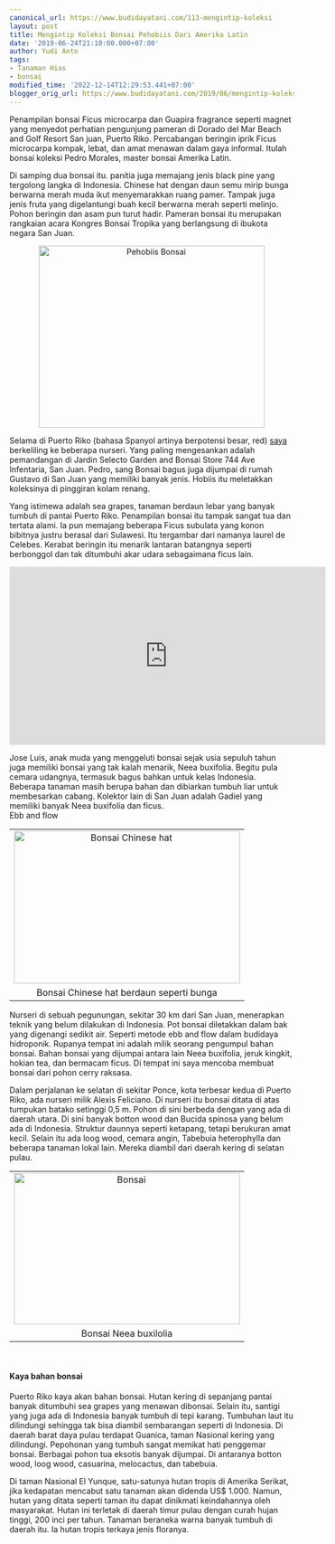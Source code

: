 ```yaml
---
canonical_url: https://www.budidayatani.com/113-mengintip-koleksi
layout: post
title: Mengintip Koleksi Bonsai Pehobiis Dari Amerika Latin
date: '2019-06-24T21:10:00.000+07:00'
author: Yudi Anto
tags:
- Tanaman Hias
- bonsai
modified_time: '2022-12-14T12:29:53.441+07:00'
blogger_orig_url: https://www.budidayatani.com/2019/06/mengintip-koleksi-bonsai-pehobiis-dari.html
---
```


<p>Penampilan bonsai Ficus microcarpa dan Guapira fragrance seperti magnet yang menyedot perhatian pengunjung pameran di Dorado del Mar Beach and Golf Resort San juan, Puerto Riko. Percabangan beringin iprik Ficus microcarpa kompak, lebat, dan amat menawan dalam gaya informal. Itulah bonsai koleksi Pedro Morales, master bonsai Amerika Latin.</p><p>Di samping dua bonsai itu. panitia juga memajang jenis black pine yang tergolong langka di Indonesia. Chinese hat dengan daun semu mirip bunga berwarna merah muda ikut menyemarakkan ruang pamer. Tampak juga jenis fruta yang digelantungi buah kecil berwarna merah seperti melinjo. Pohon beringin dan asam pun turut hadir. Pameran bonsai itu merupakan rangkaian acara Kongres Bonsai Tropika yang berlangsung di ibukota negara San Juan.</p><div style="clear: both; text-align: center;"><a style="margin-left: 1em; margin-right: 1em;" href="https://i1.wp.com/1.bp.blogspot.com/-sj9OfVO88Ps/XRDMV4CvQdI/AAAAAAAACfY/Gpz7ntCVYH4jX3uSrAbivDcfGndsAAcnwCLcBGAs/s1600/bonsai_742x600.jpg?ssl=1"><img loading="lazy" title="" src="https://i0.wp.com/1.bp.blogspot.com/-sj9OfVO88Ps/XRDMV4CvQdI/AAAAAAAACfY/Gpz7ntCVYH4jX3uSrAbivDcfGndsAAcnwCLcBGAs/s400/bonsai_742x600.jpg?resize=400%2C322&amp;ssl=1" alt="Pehobiis Bonsai" width="400" height="322" border="0" data-original-height="600" data-original-width="742" data-recalc-dims="1" /></a></div><p>Selama di Puerto Riko (bahasa Spanyol artinya berpotensi besar, red) <a href="https://www.budidayatani.com/">saya</a> berkeliling ke beberapa nurseri. Yang paling mengesankan adalah pemandangan di Jardin Selecto Garden and Bonsai Store 744 Ave Infentaria, San Juan. Pedro, sang Bonsai bagus juga dijumpai di rumah Gustavo di San Juan yang memiliki banyak jenis. Hobiis itu meletakkan koleksinya di pinggiran kolam renang.</p><p>Yang istimewa adalah sea grapes, tanaman berdaun lebar yang banyak tumbuh di pantai Puerto Riko. Penampilan bonsai itu tampak sangat tua dan tertata alami. Ia pun memajang beberapa Ficus subulata yang konon bibitnya justru berasal dari Sulawesi. Itu tergambar dari namanya laurel de Celebes. Kerabat beringin itu menarik lantaran batangnya seperti berbonggol dan tak ditumbuhi akar udara sebagaimana ficus lain.</p><div style="text-align: center;"><iframe src="https://www.youtube.com/embed/_peSkXWlHP4" width="560" height="315" frameborder="0" allowfullscreen="allowfullscreen"></iframe></div><p>Jose Luis, anak muda yang menggeluti bonsai sejak usia sepuluh tahun juga memiliki bonsai yang tak kalah menarik, Neea buxifolia. Begitu pula cemara udangnya, termasuk bagus bahkan untuk kelas Indonesia. Beberapa tanaman masih berupa bahan dan dibiarkan tumbuh liar untuk membesarkan cabang. Kolektor lain di San Juan adalah Gadiel yang memiliki banyak Neea buxifolia dan ficus.<br />Ebb and flow</p><table style="margin-left: auto; margin-right: auto; text-align: center;" cellspacing="0" cellpadding="0" align="center"><tbody><tr><td style="text-align: center;"><a style="margin-left: auto; margin-right: auto;" href="https://i2.wp.com/1.bp.blogspot.com/-nISPPcNgi0A/XRDM0SKkxaI/AAAAAAAACfo/_B9r4EZcQXgD7iirAa7exljICwxQzVa4gCLcBGAs/s1600/bonsai_800x540.jpg?ssl=1"><img loading="lazy" title="" src="https://i0.wp.com/1.bp.blogspot.com/-nISPPcNgi0A/XRDM0SKkxaI/AAAAAAAACfo/_B9r4EZcQXgD7iirAa7exljICwxQzVa4gCLcBGAs/s400/bonsai_800x540.jpg?resize=400%2C270&amp;ssl=1" alt="Bonsai Chinese hat " width="400" height="270" border="0" data-original-height="540" data-original-width="800" data-recalc-dims="1" /></a></td></tr><tr><td style="text-align: center;">Bonsai Chinese hat berdaun seperti bunga</td></tr></tbody></table><p>Nurseri di sebuah pegunungan, sekitar 30 km dari San Juan, menerapkan teknik yang belum dilakukan di Indonesia. Pot bonsai diletakkan dalam bak yang digenangi sedikit air. Seperti metode ebb and flow dalam budidaya hidroponik. Rupanya tempat ini adalah milik seorang pengumpul bahan bonsai. Bahan bonsai yang dijumpai antara lain Neea buxifolia, jeruk kingkit, hokian tea, dan bermacam ficus. Di tempat ini saya mencoba membuat bonsai dari pohon cerry raksasa.</p><p>Dalam perjalanan ke selatan di sekitar Ponce, kota terbesar kedua di Puerto Riko, ada nurseri milik Alexis Feliciano. Di nurseri itu bonsai ditata di atas tumpukan batako setinggi 0,5 m. Pohon di sini berbeda dengan yang ada di daerah utara. Di sini banyak botton wood dan Bucida spinosa yang belum ada di Indonesia. Struktur daunnya seperti ketapang, tetapi berukuran amat kecil. Selain itu ada loog wood, cemara angin, Tabebuia heterophylla dan beberapa tanaman lokal lain. Mereka diambil dari daerah kering di selatan pulau.</p><table style="margin-left: auto; margin-right: auto; text-align: center;" cellspacing="0" cellpadding="0" align="center"><tbody><tr><td style="text-align: center;"><a style="margin-left: auto; margin-right: auto;" href="https://i1.wp.com/1.bp.blogspot.com/-3kwGzzacvqs/XRDMjm9U3BI/AAAAAAAACfc/JvAJM8okeIMDhP45Khz6aZQVJV1D9Zu9wCLcBGAs/s1600/bonsai_800x538.jpg?ssl=1"><img loading="lazy" title="" src="https://i2.wp.com/1.bp.blogspot.com/-3kwGzzacvqs/XRDMjm9U3BI/AAAAAAAACfc/JvAJM8okeIMDhP45Khz6aZQVJV1D9Zu9wCLcBGAs/s400/bonsai_800x538.jpg?resize=400%2C268&amp;ssl=1" alt="Bonsai" width="400" height="268" border="0" data-original-height="538" data-original-width="800" data-recalc-dims="1" /></a></td></tr><tr><td style="text-align: center;">Bonsai Neea buxilolia</td></tr></tbody></table><p>&nbsp;</p><h4></h4><h4>Kaya bahan bonsai</h4><p>Puerto Riko kaya akan bahan bonsai. Hutan kering di sepanjang pantai banyak ditumbuhi sea grapes yang menawan dibonsai. Selain itu, santigi yang juga ada di Indonesia banyak tumbuh di tepi karang. Tumbuhan laut itu dilindungi sehingga tak bisa diambil sembarangan seperti di Indonesia. Di daerah barat daya pulau terdapat Guanica, taman Nasional kering yang dilindungi. Pepohonan yang tumbuh sangat memikat hati penggemar bonsai. Berbagai pohon tua eksotis banyak dijumpai. Di antaranya botton wood, loog wood, casuarina, melocactus, dan tabebuia.</p><p>Di taman Nasional El Yunque, satu-satunya hutan tropis di Amerika Serikat, jika kedapatan mencabut satu tanaman akan didenda US$ 1.000. Namun, hutan yang ditata seperti taman itu dapat dinikmati keindahannya oleh masyarakat. Hutan ini terletak di daerah timur pulau dengan curah hujan tinggi, 200 inci per tahun. Tanaman beraneka warna banyak tumbuh di daerah itu. Ia hutan tropis terkaya jenis floranya.</p>
